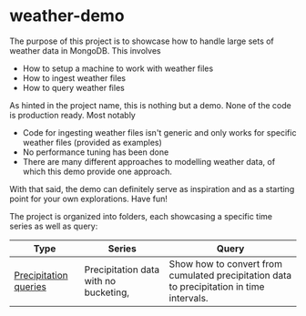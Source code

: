 # weather-demo

The purpose of this project is to showcase how to handle large sets of weather data in MongoDB. This involves
* How to setup a machine to work with weather files
* How to ingest weather files
* How to query weather files

As hinted in the project name, this is nothing but a demo. None of the code is production ready. Most notably
* Code for ingesting weather files isn't generic and only works for specific weather files (provided as examples)
* No performance tuning has been done
* There are many different approaches to modelling weather data, of which this demo provide one approach.

With that said, the demo can definitely serve as inspiration and as a starting point for your own explorations. Have fun!

The project is organized into folders, each showcasing a specific time series as well as query:

Type | Series | Query
--- | --- | ---
 [Precipitation queries](precipitation_series/) | Precipitation data with no bucketing,  | Show how to convert from cumulated precipitation data to precipitation in time intervals.
